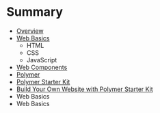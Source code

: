 # Summary

* [Overview](overview.md)
* [Web Basics](web_basics.md)
   * HTML
   * CSS
   * JavaScript
* [Web Components](web_components.md)
* [Polymer](polymer.md)
* [Polymer Starter Kit](polymer_starter_kit.md)
* [Build Your Own Website with Polymer Starter Kit](build_your_own_website_with_polymer_starter_kit.md)
* Web Basics
* Web Basics

